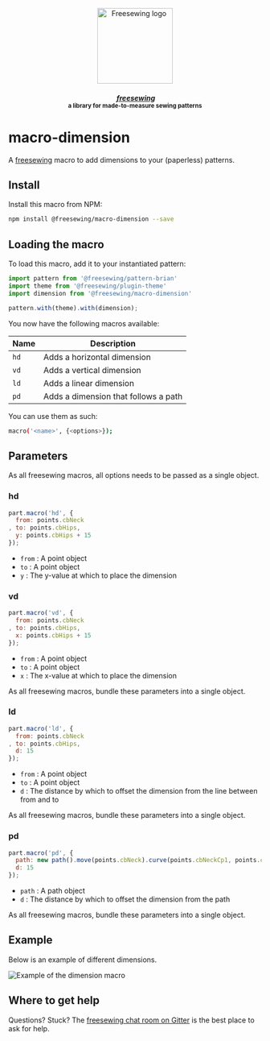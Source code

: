 <p align="center">
  <a title="Go to freesewing.org" href="https://freesewing.org/"><img src="https://freesewing.org/img/logo/black.svg" align="center" width="150px" alt="Freesewing logo"/></a>
</p>
<h4 align="center"><em>&nbsp;<a title="Go to freesewing.org" href="https://freesewing.org/">freesewing</a></em>
<br><sup>a library for made-to-measure sewing patterns</sup>
</h4>

# macro-dimension

A [freesewing](https://github.com/freesewing/freesewing) 
macro to add dimensions to your (paperless) patterns.

## Install

Install this macro from NPM: 

```sh
npm install @freesewing/macro-dimension --save
```

## Loading the macro

To load this macro, add it to your instantiated pattern:

```js
import pattern from '@freesewing/pattern-brian'
import theme from '@freesewing/plugin-theme'
import dimension from '@freesewing/macro-dimension'

pattern.with(theme).with(dimension);
```

You now have the following macros available:

Name      | Description                                        
----------|-----------------------------------------------------
`hd`      | Adds a horizontal dimension
`vd`      | Adds a vertical dimension 
`ld`      | Adds a linear dimension 
`pd`      | Adds a dimension that follows a path
 
You can use them as such:

```sh
macro('<name>', {<options>});
```

## Parameters

As all freesewing macros, all options needs to be passed as a single object.

### hd

```js
part.macro('hd', {
  from: points.cbNeck
, to: points.cbHips,
  y: points.cbHips + 15
});
```
 - `from` : A point object 
 - `to` : A point object
 - `y` : The y-value at which to place the dimension

### vd

```js
part.macro('vd', {
  from: points.cbNeck
, to: points.cbHips,
  x: points.cbHips + 15
});
```
 - `from` : A point object 
 - `to` : A point object
 - `x` : The x-value at which to place the dimension

As all freesewing macros, bundle these parameters into a single object.

### ld

```js
part.macro('ld', {
  from: points.cbNeck
, to: points.cbHips,
  d: 15
});
```
 - `from` : A point object 
 - `to` : A point object
 - `d` : The distance by which to offset the dimension from the line between from and to

As all freesewing macros, bundle these parameters into a single object.

### pd

```js
part.macro('pd', {
  path: new path().move(points.cbNeck).curve(points.cbNeckCp1, points.cbNeckCp2,  points.cbHips),
  d: 15
});
```
 - `path` : A path object 
 - `d` : The distance by which to offset the dimension from the path

As all freesewing macros, bundle these parameters into a single object.

## Example

Below is an example of different dimensions.

![Example of the dimension macro](https://github.com/freesewing/macro-dimension/raw/master/img/example.png)

## Where to get help

Questions? Stuck? The [freesewing chat room on Gitter](https://gitter.im/freesewing/freesewing)
is the best place to ask for help.
